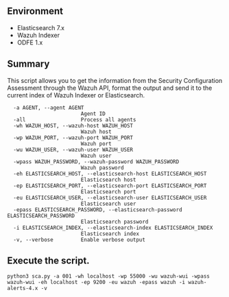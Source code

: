 ## Environment

- Elasticsearch 7.x
- Wazuh Indexer
- ODFE 1.x

## Summary

This script allows you to get the information from the Security Configuration Assessment through the Wazuh API, format the output and send it to the current index of Wazuh Indexer or Elasticsearch. 

```
  -a AGENT, --agent AGENT
                        Agent ID
  -all                  Process all agents
  -wh WAZUH_HOST, --wazuh-host WAZUH_HOST
                        Wazuh host
  -wp WAZUH_PORT, --wazuh-port WAZUH_PORT
                        Wazuh port
  -wu WAZUH_USER, --wazuh-user WAZUH_USER
                        Wazuh user
  -wpass WAZUH_PASSWORD, --wazuh-password WAZUH_PASSWORD
                        Wazuh password
  -eh ELASTICSEARCH_HOST, --elasticsearch-host ELASTICSEARCH_HOST
                        Elasticsearch host
  -ep ELASTICSEARCH_PORT, --elasticsearch-port ELASTICSEARCH_PORT
                        Elasticsearch port
  -eu ELASTICSEARCH_USER, --elasticsearch-user ELASTICSEARCH_USER
                        Elasticsearch user
  -epass ELASTICSEARCH_PASSWORD, --elasticsearch-password ELASTICSEARCH_PASSWORD
                        Elasticsearch password
  -i ELASTICSEARCH_INDEX, --elasticsearch-index ELASTICSEARCH_INDEX
                        Elasticsearch index
  -v, --verbose         Enable verbose output
```


## Execute the script.

```
python3 sca.py -a 001 -wh localhost -wp 55000 -wu wazuh-wui -wpass wazuh-wui -eh localhost -ep 9200 -eu wazuh -epass wazuh -i wazuh-alerts-4.x -v
```
